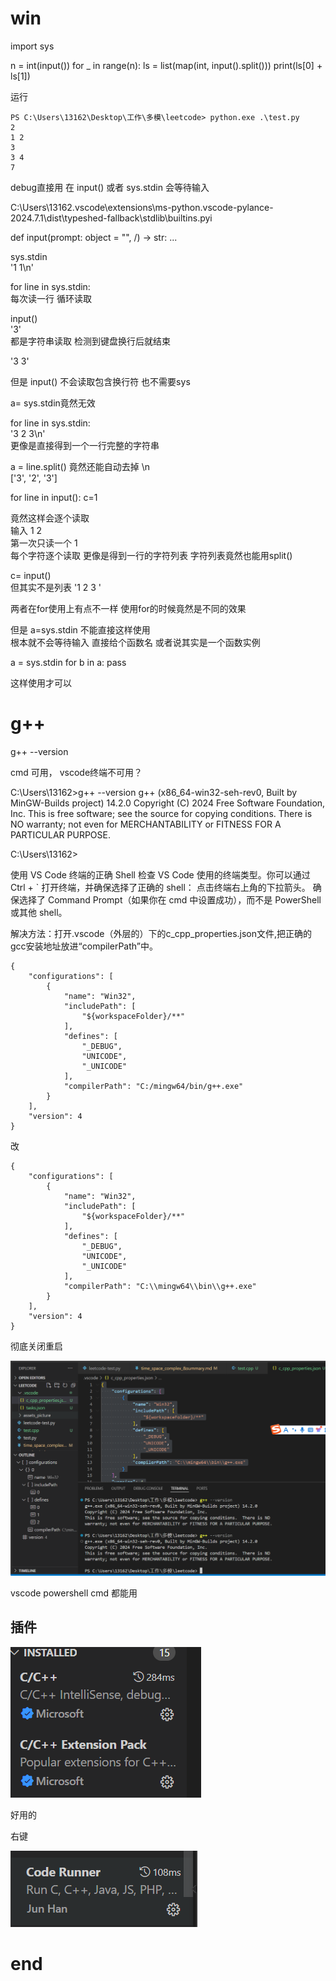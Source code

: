 # win
import sys

n = int(input())
for _ in range(n):
    ls = list(map(int, input().split()))
    print(ls[0] + ls[1])



运行

    PS C:\Users\13162\Desktop\工作\多模\leetcode> python.exe .\test.py
    2
    1 2
    3
    3 4
    7


debug直接用 在 input() 或者 sys.stdin 会等待输入

C:\Users\13162\.vscode\extensions\ms-python.vscode-pylance-2024.7.1\dist\typeshed-fallback\stdlib\builtins.pyi     

def input(prompt: object = "", /) -> str: ...


sys.stdin     
'1 1\n'

for line in sys.stdin:       
每次读一行 循环读取         



 input()    
'3'   
都是字符串读取 检测到键盘换行后就结束

'3 3'

但是  input()  不会读取包含换行符 也不需要sys



a= sys.stdin竟然无效

for line in sys.stdin:        
'3 2 3\n'       
更像是直接得到一个一行完整的字符串


a = line.split() 竟然还能自动去掉 \n        
['3', '2', '3']



for line in input():
    c=1

竟然这样会逐个读取       
输入 1 2          
第一次只读一个 1        
每个字符逐个读取 更像是得到一行的字符列表 字符列表竟然也能用split()        



c= input()       
但其实不是列表 '1 2 3 '      

两者在for使用上有点不一样 使用for的时候竟然是不同的效果

但是 a=sys.stdin 不能直接这样使用   
根本就不会等待输入 直接给个函数名 或者说其实是一个函数实例

a = sys.stdin
for b in a:
    pass

这样使用才可以


# g++
g++ --version

cmd 可用， vscode终端不可用？

C:\Users\13162>g++ --version
g++ (x86_64-win32-seh-rev0, Built by MinGW-Builds project) 14.2.0
Copyright (C) 2024 Free Software Foundation, Inc.
This is free software; see the source for copying conditions.  There is NO
warranty; not even for MERCHANTABILITY or FITNESS FOR A PARTICULAR PURPOSE.


C:\Users\13162>


使用 VS Code 终端的正确 Shell
检查 VS Code 使用的终端类型。你可以通过 Ctrl + ` 打开终端，并确保选择了正确的 shell：
点击终端右上角的下拉箭头。
确保选择了 Command Prompt（如果你在 cmd 中设置成功），而不是 PowerShell 或其他 shell。


解决方法：打开.vscode（外层的）下的c_cpp_properties.json文件,把正确的gcc安装地址放进“compilerPath”中。


    {
        "configurations": [
            {
                "name": "Win32",
                "includePath": [
                    "${workspaceFolder}/**"
                ],
                "defines": [
                    "_DEBUG",
                    "UNICODE",
                    "_UNICODE"
                ],
                "compilerPath": "C:/mingw64/bin/g++.exe"
            }
        ],
        "version": 4
    }

改

    {
        "configurations": [
            {
                "name": "Win32",
                "includePath": [
                    "${workspaceFolder}/**"
                ],
                "defines": [
                    "_DEBUG",
                    "UNICODE",
                    "_UNICODE"
                ],
                "compilerPath": "C:\\mingw64\\bin\\g++.exe"
            }
        ],
        "version": 4
    }

彻底关闭重启


![alt text](assets_picture/win本地运行/image.png)


vscode powershell cmd 都能用

## 插件


![alt text](assets_picture/win本地运行/image-1.png)

好用的

右键

![alt text](assets_picture/win本地运行/image-2.png)



# end